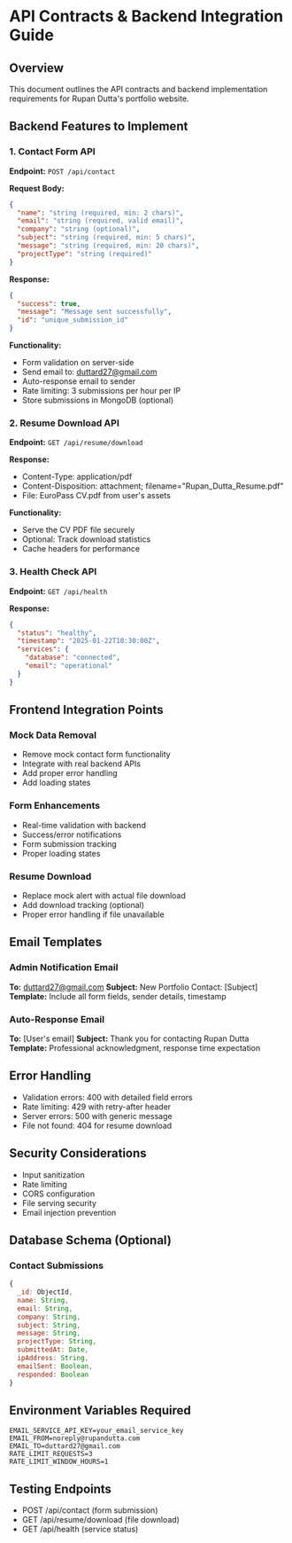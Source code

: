 # API Contracts & Backend Integration Guide

## Overview
This document outlines the API contracts and backend implementation requirements for Rupan Dutta's portfolio website.

## Backend Features to Implement

### 1. Contact Form API
**Endpoint:** `POST /api/contact`

**Request Body:**
```json
{
  "name": "string (required, min: 2 chars)",
  "email": "string (required, valid email)",
  "company": "string (optional)",
  "subject": "string (required, min: 5 chars)",
  "message": "string (required, min: 20 chars)",
  "projectType": "string (required)"
}
```

**Response:**
```json
{
  "success": true,
  "message": "Message sent successfully",
  "id": "unique_submission_id"
}
```

**Functionality:**
- Form validation on server-side
- Send email to: duttard27@gmail.com
- Auto-response email to sender
- Rate limiting: 3 submissions per hour per IP
- Store submissions in MongoDB (optional)

### 2. Resume Download API
**Endpoint:** `GET /api/resume/download`

**Response:**
- Content-Type: application/pdf
- Content-Disposition: attachment; filename="Rupan_Dutta_Resume.pdf"
- File: EuroPass CV.pdf from user's assets

**Functionality:**
- Serve the CV PDF file securely
- Optional: Track download statistics
- Cache headers for performance

### 3. Health Check API
**Endpoint:** `GET /api/health`

**Response:**
```json
{
  "status": "healthy",
  "timestamp": "2025-01-22T10:30:00Z",
  "services": {
    "database": "connected",
    "email": "operational"
  }
}
```

## Frontend Integration Points

### Mock Data Removal
- Remove mock contact form functionality
- Integrate with real backend APIs
- Add proper error handling
- Add loading states

### Form Enhancements
- Real-time validation with backend
- Success/error notifications
- Form submission tracking
- Proper loading states

### Resume Download
- Replace mock alert with actual file download
- Add download tracking (optional)
- Proper error handling if file unavailable

## Email Templates

### Admin Notification Email
**To:** duttard27@gmail.com
**Subject:** New Portfolio Contact: [Subject]
**Template:** Include all form fields, sender details, timestamp

### Auto-Response Email
**To:** [User's email]
**Subject:** Thank you for contacting Rupan Dutta
**Template:** Professional acknowledgment, response time expectation

## Error Handling
- Validation errors: 400 with detailed field errors
- Rate limiting: 429 with retry-after header
- Server errors: 500 with generic message
- File not found: 404 for resume download

## Security Considerations
- Input sanitization
- Rate limiting
- CORS configuration
- File serving security
- Email injection prevention

## Database Schema (Optional)

### Contact Submissions
```javascript
{
  _id: ObjectId,
  name: String,
  email: String,
  company: String,
  subject: String,
  message: String,
  projectType: String,
  submittedAt: Date,
  ipAddress: String,
  emailSent: Boolean,
  responded: Boolean
}
```

## Environment Variables Required
```
EMAIL_SERVICE_API_KEY=your_email_service_key
EMAIL_FROM=noreply@rupandutta.com
EMAIL_TO=duttard27@gmail.com
RATE_LIMIT_REQUESTS=3
RATE_LIMIT_WINDOW_HOURS=1
```

## Testing Endpoints
- POST /api/contact (form submission)
- GET /api/resume/download (file download)
- GET /api/health (service status)